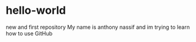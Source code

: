 # hello-world
new and first repository 
My name is anthony nassif and im trying to learn how to use GitHub
